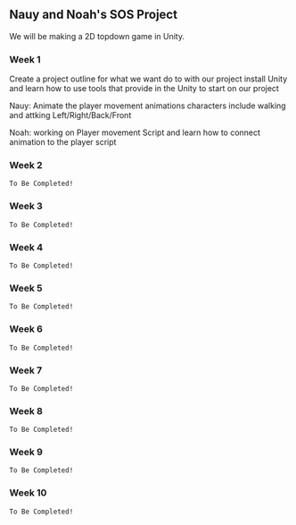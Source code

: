 Nauy and Noah's SOS Project
----

We will be making a 2D topdown game in Unity.

### Week 1
  Create a project outline for what we want do to with our project install Unity and learn how to use tools that provide in the Unity to start on our project

  Nauy: Animate the player movement animations characters include walking and attking Left/Right/Back/Front

  Noah: working on Player movement Script and learn how to connect animation to the player script 

### Week 2
    To Be Completed!

### Week 3
    To Be Completed!

### Week 4
    To Be Completed!

### Week 5
    To Be Completed!

### Week 6
    To Be Completed!

### Week 7
    To Be Completed!

### Week 8
    To Be Completed!

### Week 9
    To Be Completed!

### Week 10
    To Be Completed!
